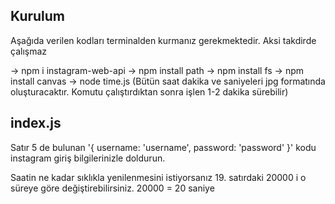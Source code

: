 ## Kurulum ##
Aşağıda verilen kodları terminalden kurmanız gerekmektedir. Aksi takdirde çalışmaz

-> npm i instagram-web-api
-> npm install path
-> npm install fs
-> npm install canvas
-> node time.js   (Bütün saat dakika ve saniyeleri jpg formatında oluşturacaktır. Komutu çalıştırdıktan sonra işlen 1-2 dakika sürebilir)


## index.js ##

 Satır 5 de bulunan '{ username: 'username', password: 'password' }' kodu instagram giriş bilgilerinizle doldurun.

 Saatin ne kadar sıklıkla yenilenmesini istiyorsanız 19. satırdaki 20000 i o süreye göre değiştirebilirsiniz. 20000 = 20 saniye